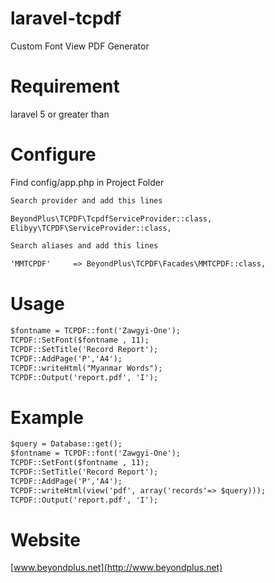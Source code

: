 # laravel-tcpdf
Custom Font View PDF Generator

# Requirement
laravel 5 or greater than

# Configure

Find config/app.php in Project Folder
```html
Search provider and add this lines

BeyondPlus\TCPDF\TcpdfServiceProvider::class,
Elibyy\TCPDF\ServiceProvider::class,

Search aliases and add this lines

'MMTCPDF'     => BeyondPlus\TCPDF\Facades\MMTCPDF::class,
```
# Usage
```html
$fontname = TCPDF::font('Zawgyi-One');
TCPDF::SetFont($fontname , 11);
TCPDF::SetTitle('Record Report');
TCPDF::AddPage('P','A4');
TCPDF::writeHtml("Myanmar Words");
TCPDF::Output('report.pdf', 'I');
```
# Example
```html
$query = Database::get();
$fontname = TCPDF::font('Zawgyi-One');
TCPDF::SetFont($fontname , 11);
TCPDF::SetTitle('Record Report');
TCPDF::AddPage('P','A4');
TCPDF::writeHtml(view('pdf', array('records'=> $query)));
TCPDF::Output('report.pdf', 'I');
```
# Website
[www.beyondplus.net](http://www.beyondplus.net)
